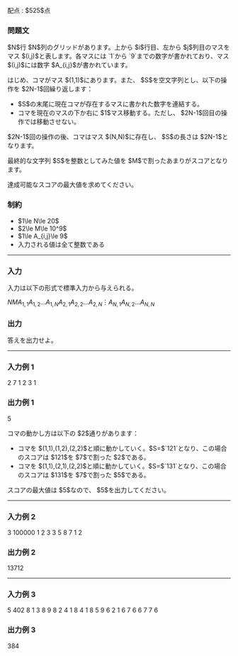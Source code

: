 
<div>

<span>

<span>

<p>
配点 : $525$点
</p>

<div>

<section>

### **問題文**

<p>
$N$行 $N$列のグリッドがあります。上から $i$行目、左から $j$列目のマスをマス $(i,j)$と表します。各マスには `1`から `9`までの数字が書かれており、マス $(i,j)$には数字 $A_{i,j}$が書かれています。
</p>

<p>
はじめ、コマがマス $(1,1)$にあります。また、 $S$を空文字列とし、以下の操作を $2N-1$回繰り返します：
</p>

<ul>

<li>
$S$の末尾に現在コマが存在するマスに書かれた数字を連結する。
</li>

<li>
コマを現在のマスの下か右に $1$マス移動する。ただし、 $2N-1$回目の操作では移動させない。
</li>

</ul>

<p>
$2N-1$回の操作の後、コマはマス $(N,N)$に存在し、 $S$の長さは $2N-1$となります。
</p>

<p>
最終的な文字列 $S$を整数としてみた値を $M$で割ったあまりがスコアとなります。
</p>

<p>
達成可能なスコアの最大値を求めてください。
</p>

</section>

</div>

<div>

<section>

### **制約**

<ul>

<li>
$1\le N\le 20$
</li>

<li>
$2\le M\le 10^9$
</li>

<li>
$1\le A_{i,j}\le 9$
</li>

<li>
入力される値は全て整数である
</li>

</ul>

</section>

</div>

---

<div>

<div>

<section>

### **入力**

<p>
入力は以下の形式で標準入力から与えられる。
</p>

<div>

$N$$M$$A_{1,1}$$A_{1,2}$$\ldots$$A_{1,N}$$A_{2,1}$$A_{2,2}$$\ldots$$A_{2,N}$$\vdots$$A_{N,1}$$A_{N,2}$$\ldots$$A_{N,N}$
</div>

</section>

</div>

<div>

<section>

### **出力**

<p>
答えを出力せよ。
</p>

</section>

</div>

</div>

---

<div>

<section>

### **入力例 1**

<div>

2 7
1 2
3 1

</div>

</section>

</div>

<div>

<section>

### **出力例 1**

<div>

5

</div>

<p>
コマの動かし方は以下の $2$通りがあります：
</p>

<ul>

<li>
コマを $(1,1),(1,2),(2,2)$と順に動かしていく。$S=$`121`となり、この場合のスコアは $121$を $7$で割った $2$である。
</li>

<li>
コマを $(1,1),(2,1),(2,2)$と順に動かしていく。$S=$`131`となり、この場合のスコアは $131$を $7$で割った $5$である。
</li>

</ul>

<p>
スコアの最大値は $5$なので、 $5$を出力してください。
</p>

</section>

</div>

---

<div>

<section>

### **入力例 2**

<div>

3 100000
1 2 3
3 5 8
7 1 2

</div>

</section>

</div>

<div>

<section>

### **出力例 2**

<div>

13712

</div>

</section>

</div>

---

<div>

<section>

### **入力例 3**

<div>

5 402
8 1 3 8 9
8 2 4 1 8
4 1 8 5 9
6 2 1 6 7
6 6 7 7 6

</div>

</section>

</div>

<div>

<section>

### **出力例 3**

<div>

384

</div>

</section>

</div>

</span>

</span>

</div>
